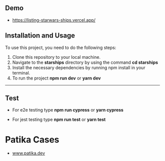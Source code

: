 ## **Demo**

- https://listing-starwars-ships.vercel.app/

## Installation and Usage

To use this project, you need to do the following steps:

1. Clone this repository to your local machine.
2. Navigate to the **starships** directory by using the command **cd starships**
3. Install the necessary dependencies by running npm install in your terminal.
4. To run the project **npm run dev** or **yarn dev**

---

## **Test**

- For e2e testing type **npm run cypress** or **yarn cypress**

- For jest testing type **npm run test** or **yarn test**

# Patika Cases

- www.patika.dev
